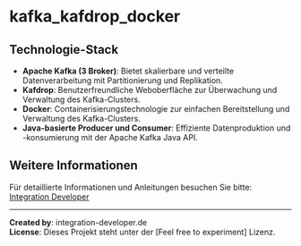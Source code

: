 # kafka_kafdrop_docker

## Technologie-Stack

- **Apache Kafka (3 Broker)**: Bietet skalierbare und verteilte Datenverarbeitung mit Partitionierung und Replikation.
- **Kafdrop**: Benutzerfreundliche Weboberfläche zur Überwachung und Verwaltung des Kafka-Clusters.
- **Docker**: Containerisierungstechnologie zur einfachen Bereitstellung und Verwaltung des Kafka-Clusters.
- **Java-basierte Producer und Consumer**: Effiziente Datenproduktion und -konsumierung mit der Apache Kafka Java API.

## Weitere Informationen

Für detaillierte Informationen und Anleitungen besuchen Sie bitte: [Integration Developer](https://integration-developer.de/kafka-cluster_mit_kafdrop_docker/)

---

**Created by**: integration-developer.de  
**License**: Dieses Projekt steht unter der [Feel free to experiment] Lizenz.
